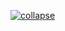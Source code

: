 [![collapse](https://github.com/MarkoMelle/collapse/actions/workflows/main.yml/badge.svg)](https://github.com/MarkoMelle/collapse/actions/workflows/main.yml)